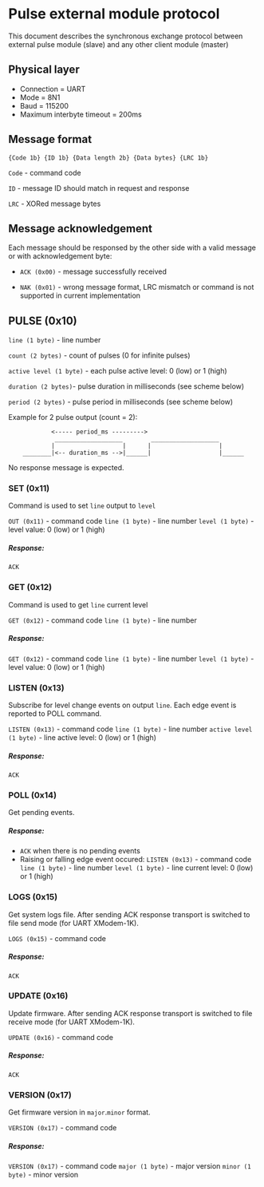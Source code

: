 # Pulse external module protocol

This document describes the synchronous exchange protocol between external pulse module (slave) and any other client module (master)

## Physical layer

- Connection = UART
- Mode = 8N1
- Baud = 115200
- Maximum interbyte timeout = 200ms

## Message format

    {Code 1b} {ID 1b} {Data length 2b} {Data bytes} {LRC 1b}

```Code``` - command code
    
```ID``` - message ID should match in request and response
    
```LRC``` - XORed message bytes

## Message acknowledgement

Each message should be responsed by the other side with a valid message or with acknowledgement byte:

- ```ACK (0x00)``` - message successfully received

- ```NAK (0x01)``` - wrong message format, LRC mismatch or command is not supported in current implementation

## PULSE (0x10)

```line (1 byte)``` - line number

```count (2 bytes)``` - сount of pulses (0 for infinite pulses)

```active level (1 byte)``` - each pulse active level: 0 (low) or 1 (high)

```duration (2 bytes)```- pulse duration in milliseconds (see scheme below)

```period (2 bytes)``` - pulse period in milliseconds (see scheme below)
 
Example for 2 pulse output (count = 2):
```
            <----- period_ms --------->
             ___________________        ___________________
            |                   |      |                   |
    ________|<-- duration_ms -->|______|                   |______  
```

No response message is expected.

### SET (0x11)

Command is used to set ```line``` output to ```level```

```OUT (0x11)``` - command code
```line (1 byte)``` - line number
```level (1 byte)``` - level value: 0 (low) or 1 (high)

##### Response:
```ACK```

### GET (0x12)

Command is used to get ```line``` current level

```GET (0x12)``` - command code
```line (1 byte)``` - line number

##### Response:

```GET (0x12)``` - command code
```line (1 byte)``` - line number
```level (1 byte)``` - level value: 0 (low) or 1 (high)

### LISTEN (0x13)

Subscribe for level change events on output ```line```. Each edge event is reported to POLL command.

```LISTEN (0x13)``` - command code
```line (1 byte)``` - line number
```active level (1 byte)``` - line active level: 0 (low) or 1 (high)

##### Response:
```ACK```

### POLL (0x14)

Get pending events.

##### Response:

- ```ACK``` when there is no pending events
- Raising or falling edge event occured:
```LISTEN (0x13)``` - command code
```line (1 byte)``` - line number
```level (1 byte)``` - line current level: 0 (low) or 1 (high)

### LOGS (0x15)

Get system logs file. After sending ACK response transport is switched to file send mode (for UART XModem-1K).

```LOGS (0x15)``` - command code

##### Response:
```ACK```

### UPDATE (0x16)

Update firmware. After sending ACK response transport is switched to file receive mode (for UART XModem-1K).

```UPDATE (0x16)``` - command code

##### Response:
```ACK```

### VERSION (0x17)

Get firmware version in ```major```.```minor``` format.

```VERSION (0x17)``` - command code

##### Response:
```VERSION (0x17)``` - command code
```major (1 byte)``` - major version
```minor (1 byte)``` - minor version
